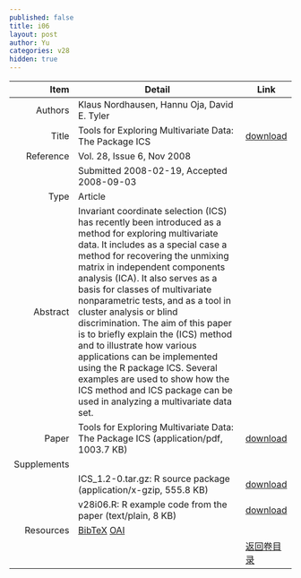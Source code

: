 ```yaml
---
published: false
title: i06
layout: post
author: Yu
categories: v28
hidden: true
---
```


| Item | Detail | Link |
|---:|---|---|
| Authors | Klaus Nordhausen, Hannu Oja, David E. Tyler| |
| Title |Tools for Exploring Multivariate Data: The Package ICS | [download](http://www.jstatsoft.org/v28/i06/paper) |
| Reference |Vol. 28, Issue 6, Nov 2008 | |
| | Submitted 2008-02-19, Accepted 2008-09-03| | 
| Type | Article| |
| Abstract | Invariant coordinate selection (ICS) has recently been introduced as a method for exploring multivariate data. It includes as a special case a method for recovering the unmixing matrix in independent components analysis (ICA). It also serves as a basis for classes of multivariate nonparametric tests, and as a tool in cluster analysis  or blind discrimination. The aim of this paper is to briefly explain the (ICS) method and to illustrate how various applications can be implemented using the R package ICS. Several examples are used to show how the ICS method and ICS package can be used in analyzing a multivariate data set.| |
| Paper | Tools for Exploring Multivariate Data: The Package ICS  (application/pdf, 1003.7 KB)| [download](http://www.jstatsoft.org/v28/i06/paper) |
| Supplements | | |
| |ICS_1.2-0.tar.gz: R source package  (application/x-gzip, 555.8 KB)|  [download](http://www.jstatsoft.org/v28/i06/supp/1) |
| |v28i06.R: R example code from the paper  (text/plain, 8 KB)|  [download](http://www.jstatsoft.org/v28/i06/supp/2) |
| Resources | [BibTeX](http://www.jstatsoft.org/v28/i06/bibtex) [OAI](http://www.jstatsoft.org/oai?verb=GetRecord&identifier=oai.jstatsoft/v28/i06&prefix=oai_dc)| |
| |  | [返回卷目录]({{site.baseurl}}/volume/v28.html) |